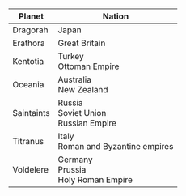# 
|Planet|Nation|
|---|---|
Dragorah | Japan 
Erathora | Great Britain
Kentotia | Turkey<br/>Ottoman Empire 
Oceania | Australia<br/>New Zealand 
Saintaints | Russia<br/>Soviet Union<br/>Russian Empire
Titranus | Italy<br/>Roman and Byzantine empires
Voldelere | Germany<br/>Prussia<br/>Holy Roman Empire 
